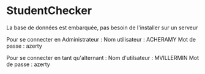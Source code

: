 # StudentChecker

La base de données est embarquée, pas besoin de l'installer sur un serveur

Pour se connecter en Administrateur :
  Nom utilisateur : ACHERAMY
  Mot de passe : azerty
  
Pour se connecter en tant qu'alternant : 
  Nom d'utilsateur : MVILLERMIN
  Mot de passe : azerty
